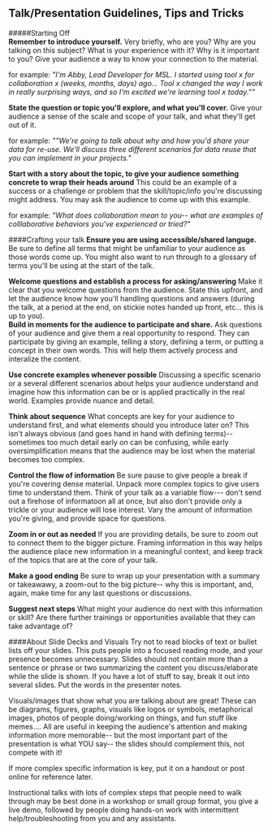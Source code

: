 ## Talk/Presentation Guidelines, Tips and Tricks

#####Starting Off  
**Remember to introduce yourself.** Very briefly, who are you? Why are you talking on this subject? What is your experience with it? Why is it important to you? Give your audience a way to know your connection to the material. 

for example: *"I'm Abby, Lead Developer for MSL. I started using tool x for collaboration x (weeks, months, days) ago... Tool x changed the way I work in really surprising ways, and so I'm excited we're learning tool x today.""*  

**State the question or topic you'll explore, and what you'll cover.** Give your audience a sense of the scale and scope of your talk, and what they'll get out of it.
 
for example: *""We're going to talk about why and how you'd share your data for re-use. We'll discuss three different scenarios for data reuse that you can implement in your projects."* 

**Start with a story about the topic, to give your audience something concrete to wrap their heads around** This could be an example of a success or a challenge or problem that the skill/topic/info you're discussing might address. You may ask the audience to come up with this example. 

for example: *"What does collaboration mean to you-- what are examples of colllaborative behaviors you've experienced or tried?"*
 
####Crafting your talk
**Ensure you are using accessible/shared languge.** 
Be sure to define all terms that might be unfamiliar to your audience as those words come up. You might also want to run through to a glossary of terms you'll be using at the start of the talk. 

**Welcome questions and establish a process for asking/answering**
Make it clear that you welcome questions from the audience. State this upfront, and let the audience know how you'll handling questions and answers (during the talk, at a period at the end, on stickie notes handed up front, etc... this is up to you).   
**Build in moments for the audience to participate and share.** 
Ask questions of your audience and give them a real opportunity to respond. They can participate by giving an example, telling a story, defining a term, or putting a concept in their own words. This will help them actively process and interalize the content. 

**Use concrete examples whenever possible**
 Discussing a specific scenario or a several different scenarios about helps your audience understand and imagine how this information can be or is applied practically in the real world. Examples provide nuance and detail. 
 
**Think about sequence** 
What concepts are key for your audience to understand first, and what elements should you introduce later on? This isn't always obvious (and goes hand in hand with defining terms)--sometimes too much detail early on can be confusing, while early oversimplification means that the audience may be lost when the material becomes too complex. 

**Control the flow of information** 
Be sure pause to give people a break if you're covering dense material. Unpack more complex topics to give users time to understand them. Think of your talk as a variable flow--- don't send out a firehose of informatoon all at once, but also don't provide only a trickle or your audience will lose interest. Vary the amount of information you're giving, and provide space for questions. 

**Zoom in or out as needed** 
If you are providing details, be sure to zoom out to connect them to the bigger picture. Framing information in this way helps the audience place new information in a meaningful context, and keep track of the topics that are at the core of your talk. 

**Make a good ending**
Be sure to wrap up your presentation with a summary or takeawawy, a zoom-out to the big picture-- why this is important, and, again, make time for any last questions or discussions.

**Suggest next steps**
What might your audience do next with this information or skill? Are there further trainings or opportunities available that they can take advantage of? 

####About Slide Decks and Visuals
Try not to read blocks of text or bullet lists off your slides. This puts people into a focused reading mode, and your presence becomes unnecessary. Slides should not contain more than a sentence or phrase or two summarizing the content you discuss/elaborate while the slide is shown. If you have a lot of stuff to say, break it out into several slides. Put the words in the presenter notes. 

Visuals/images that show what you are talking about are great! These can be diagrams, figures, graphs, visuals like logos or symbols, metaphorical images, photos of people doing/working on things, and fun stuff like memes.... All are useful in keeping the audience's attention and making information more memorable-- but the most important part of the presentation is what YOU say-- the slides should complement this, not compete with it!  

If more complex specific information is key, put it on a handout or post online for reference later. 

Instructional talks with lots of complex steps that people need to walk through may be best done in a workshop or small group format, you give a live demo, followed by people doing hands-on work with intermittent help/troubleshooting from you and any assistants.





